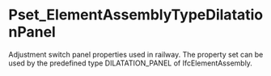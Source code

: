 # Pset_ElementAssemblyTypeDilatationPanel

Adjustment switch panel properties used in railway. The property set can be used by the predefined type DILATATION_PANEL of IfcElementAssembly.
<!-- end of short definition -->

